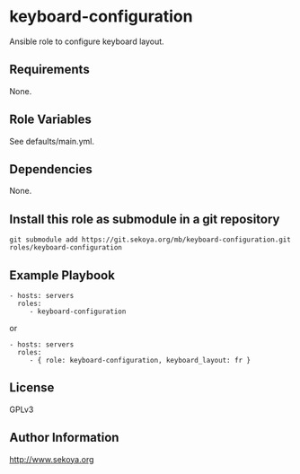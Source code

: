 # keyboard-configuration

Ansible role to configure keyboard layout.

## Requirements

None.

## Role Variables

See defaults/main.yml.

## Dependencies

None.

## Install this role as submodule in a git repository

`git submodule add https://git.sekoya.org/mb/keyboard-configuration.git roles/keyboard-configuration`

## Example Playbook

    - hosts: servers
      roles:
         - keyboard-configuration
or

    - hosts: servers
      roles:
         - { role: keyboard-configuration, keyboard_layout: fr }

## License

GPLv3

## Author Information

http://www.sekoya.org
